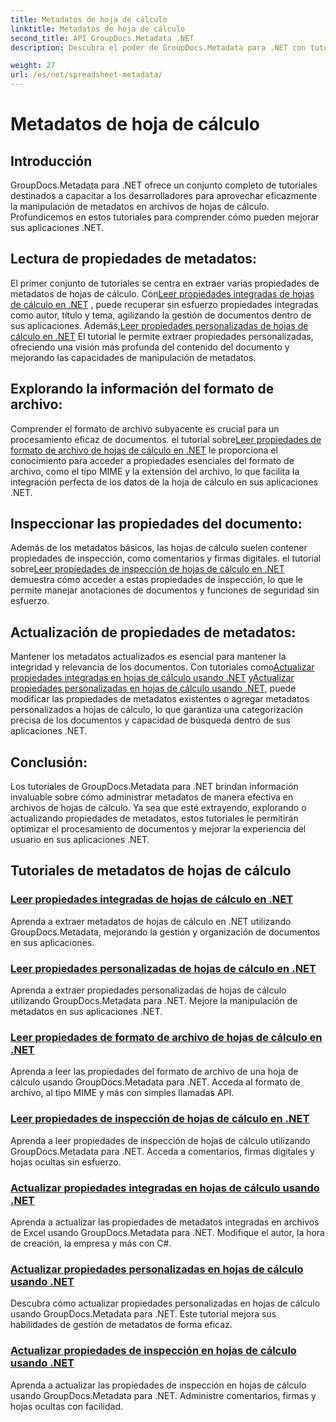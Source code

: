```yaml
---
title: Metadatos de hoja de cálculo
linktitle: Metadatos de hoja de cálculo
second_title: API GroupDocs.Metadata .NET
description: Descubra el poder de GroupDocs.Metadata para .NET con tutoriales sobre cómo leer y actualizar las propiedades de las hojas de cálculo. Eleve la manipulación de metadatos en sus aplicaciones .NET.

weight: 27
url: /es/net/spreadsheet-metadata/
---
```


# Metadatos de hoja de cálculo

## Introducción

GroupDocs.Metadata para .NET ofrece un conjunto completo de tutoriales destinados a capacitar a los desarrolladores para aprovechar eficazmente la manipulación de metadatos en archivos de hojas de cálculo. Profundicemos en estos tutoriales para comprender cómo pueden mejorar sus aplicaciones .NET.

## Lectura de propiedades de metadatos:
El primer conjunto de tutoriales se centra en extraer varias propiedades de metadatos de hojas de cálculo. Con[Leer propiedades integradas de hojas de cálculo en .NET](./read-built-in-properties-spreadsheets/) , puede recuperar sin esfuerzo propiedades integradas como autor, título y tema, agilizando la gestión de documentos dentro de sus aplicaciones. Además,[Leer propiedades personalizadas de hojas de cálculo en .NET](./read-custom-properties-spreadsheets/) El tutorial le permite extraer propiedades personalizadas, ofreciendo una visión más profunda del contenido del documento y mejorando las capacidades de manipulación de metadatos.

## Explorando la información del formato de archivo:
 Comprender el formato de archivo subyacente es crucial para un procesamiento eficaz de documentos. el tutorial sobre[Leer propiedades de formato de archivo de hojas de cálculo en .NET](./read-file-format-properties-spreadsheets/) le proporciona el conocimiento para acceder a propiedades esenciales del formato de archivo, como el tipo MIME y la extensión del archivo, lo que facilita la integración perfecta de los datos de la hoja de cálculo en sus aplicaciones .NET.

## Inspeccionar las propiedades del documento:
Además de los metadatos básicos, las hojas de cálculo suelen contener propiedades de inspección, como comentarios y firmas digitales. el tutorial sobre[Leer propiedades de inspección de hojas de cálculo en .NET](./read-inspection-properties-spreadsheets/) demuestra cómo acceder a estas propiedades de inspección, lo que le permite manejar anotaciones de documentos y funciones de seguridad sin esfuerzo.

## Actualización de propiedades de metadatos:
 Mantener los metadatos actualizados es esencial para mantener la integridad y relevancia de los documentos. Con tutoriales como[Actualizar propiedades integradas en hojas de cálculo usando .NET](./update-built-in-properties-spreadsheets/) y[Actualizar propiedades personalizadas en hojas de cálculo usando .NET](./update-custom-properties-spreadsheets/), puede modificar las propiedades de metadatos existentes o agregar metadatos personalizados a hojas de cálculo, lo que garantiza una categorización precisa de los documentos y capacidad de búsqueda dentro de sus aplicaciones .NET.

## Conclusión:
Los tutoriales de GroupDocs.Metadata para .NET brindan información invaluable sobre cómo administrar metadatos de manera efectiva en archivos de hojas de cálculo. Ya sea que esté extrayendo, explorando o actualizando propiedades de metadatos, estos tutoriales le permitirán optimizar el procesamiento de documentos y mejorar la experiencia del usuario en sus aplicaciones .NET.

## Tutoriales de metadatos de hojas de cálculo
### [Leer propiedades integradas de hojas de cálculo en .NET](./read-built-in-properties-spreadsheets/)
Aprenda a extraer metadatos de hojas de cálculo en .NET utilizando GroupDocs.Metadata, mejorando la gestión y organización de documentos en sus aplicaciones.
### [Leer propiedades personalizadas de hojas de cálculo en .NET](./read-custom-properties-spreadsheets/)
Aprenda a extraer propiedades personalizadas de hojas de cálculo utilizando GroupDocs.Metadata para .NET. Mejore la manipulación de metadatos en sus aplicaciones .NET.
### [Leer propiedades de formato de archivo de hojas de cálculo en .NET](./read-file-format-properties-spreadsheets/)
Aprenda a leer las propiedades del formato de archivo de una hoja de cálculo usando GroupDocs.Metadata para .NET. Acceda al formato de archivo, al tipo MIME y más con simples llamadas API.
### [Leer propiedades de inspección de hojas de cálculo en .NET](./read-inspection-properties-spreadsheets/)
Aprenda a leer propiedades de inspección de hojas de cálculo utilizando GroupDocs.Metadata para .NET. Acceda a comentarios, firmas digitales y hojas ocultas sin esfuerzo.
### [Actualizar propiedades integradas en hojas de cálculo usando .NET](./update-built-in-properties-spreadsheets/)
Aprenda a actualizar las propiedades de metadatos integradas en archivos de Excel usando GroupDocs.Metadata para .NET. Modifique el autor, la hora de creación, la empresa y más con C#.
### [Actualizar propiedades personalizadas en hojas de cálculo usando .NET](./update-custom-properties-spreadsheets/)
Descubra cómo actualizar propiedades personalizadas en hojas de cálculo usando GroupDocs.Metadata para .NET. Este tutorial mejora sus habilidades de gestión de metadatos de forma eficaz.
### [Actualizar propiedades de inspección en hojas de cálculo usando .NET](./update-inspection-properties-spreadsheets/)
Aprenda a actualizar las propiedades de inspección en hojas de cálculo usando GroupDocs.Metadata para .NET. Administre comentarios, firmas y hojas ocultas con facilidad.